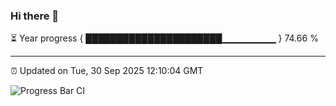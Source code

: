### Hi there 👋

⏳ Year progress { ██████████████████████▁▁▁▁▁▁▁▁ } 74.66 %

---

⏰ Updated on Tue, 30 Sep 2025 12:10:04 GMT

![Progress Bar CI](https://github.com/liununu/liununu/workflows/Progress%20Bar%20CI/badge.svg)
